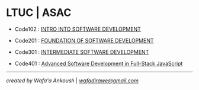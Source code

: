 

# LTUC | ASAC

- Code102 : [INTRO INTO SOFTWARE DEVELOPMENT](READMEcode102.md)

- Code201 : [FOUNDATION OF SOFTWARE DEVELOPMENT](READMEcode201.md)

- Code301 : [INTERMEDIATE SOFTWARE DEVELOPMENT](READMEcode301.md)

- Code401 : [Advanced Software Development in Full-Stack JavaScript](READMEcode401.md)

***

*created by Wafa'a Ankoush* |  *wafadirawe@gmail.com*

